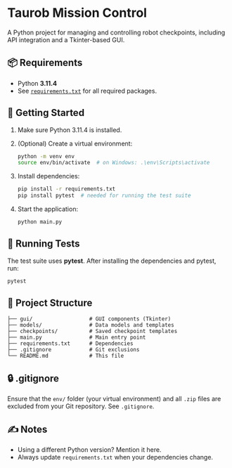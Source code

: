 # Taurob Mission Control

A Python project for managing and controlling robot checkpoints, including API integration and a Tkinter-based GUI.

## 📦 Requirements

- Python **3.11.4**
- See [`requirements.txt`](./requirements.txt) for all required packages.

## 🏁 Getting Started

1. Make sure Python 3.11.4 is installed.
2. (Optional) Create a virtual environment:

   ```bash
   python -m venv env
   source env/bin/activate  # on Windows: .\env\Scripts\activate
   ```

3. Install dependencies:

   ```bash
   pip install -r requirements.txt
   pip install pytest  # needed for running the test suite
   ```

4. Start the application:

   ```bash
   python main.py
   ```

## 🧪 Running Tests

The test suite uses **pytest**. After installing the dependencies and pytest, run:

```bash
pytest
```

## 📂 Project Structure

```text
├── gui/                  # GUI components (Tkinter)
├── models/               # Data models and templates
├── checkpoints/          # Saved checkpoint templates
├── main.py               # Main entry point
├── requirements.txt      # Dependencies
├── .gitignore            # Git exclusions
└── README.md             # This file
```

## 🔒 .gitignore

Ensure that the `env/` folder (your virtual environment) and all `.zip` files are excluded from your Git repository. See `.gitignore`.

## ✍️ Notes

- Using a different Python version? Mention it here.
- Always update `requirements.txt` when your dependencies change.
